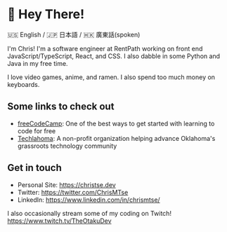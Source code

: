 # 👋 Hey There!

 🇺🇸 English / 🇯🇵 日本語 / 🇭🇰 廣東話(spoken)

I'm Chris! I'm a software engineer at RentPath working on front end JavaScript/TypeScript, React, and CSS. I also dabble in some Python and Java in my free time.

I love video games, anime, and ramen. I also spend too much money on keyboards.

## Some links to check out

- [freeCodeCamp](https://freecodecamp.org): One of the best ways to get started with learning to code for free
- [Techlahoma](https://techlahoma.org): A non-profit organization helping advance Oklahoma's grassroots technology community

## Get in touch

- Personal Site: https://christse.dev
- Twitter: https://twitter.com/ChrisMTse
- LinkedIn: https://www.linkedin.com/in/chrismtse/

I also occasionally stream some of my coding on Twitch! https://www.twitch.tv/TheOtakuDev
